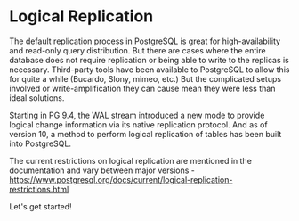 # Logical Replication
The default replication process in PostgreSQL is great for high-availability and read-only query distribution. But there are cases where the entire database does not require replication or being able to write to the replicas is necessary. Third-party tools have been available to PostgreSQL to allow this for quite a while (Bucardo, Slony, mimeo, etc.)  But the complicated setups involved or write-amplification they can cause mean they were less than ideal solutions.

Starting in PG 9.4, the WAL stream introduced a new mode to provide logical change information via its native replication protocol. And as of version 10, a method to perform logical replication of tables has been built into PostgreSQL.

The current restrictions on logical replication are mentioned in the documentation and vary between major versions - https://www.postgresql.org/docs/current/logical-replication-restrictions.html

Let's get started!
